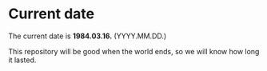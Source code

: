 # Current date

The current date is **1984.03.16.** (YYYY.MM.DD.)

This repository will be good when the world ends, so we will know how long it lasted.